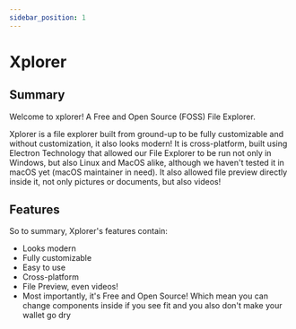 ```yaml
---
sidebar_position: 1
---
```


# Xplorer

## Summary

Welcome to xplorer! A Free and Open Source (FOSS) File Explorer.

Xplorer is a file explorer built from ground-up to be fully customizable and without customization, it also looks modern! 
It is cross-platform, built using Electron Technology that allowed our File Explorer to be run not only in Windows, but also Linux and MacOS alike, although we haven't tested it in macOS yet (macOS maintainer in need). 
It also allowed file preview directly inside it, not only pictures or documents, but also videos!

## Features

So to summary, Xplorer's features contain:
- Looks modern
- Fully customizable
- Easy to use
- Cross-platform
- File Preview, even videos!
- Most importantly, it's Free and Open Source! Which mean you can change components inside if you see fit and you also don't make your wallet go dry
